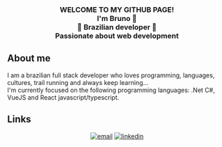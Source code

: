 <h3 align="center">
  WELCOME TO MY GITHUB PAGE!
  <br>
  I'm Bruno 👋 
  <br>
  🚀 Brazilian developer 🚀 
  <br>
  Passionate about web development
  <br>
</h3>

## About me

<p>
  I am a brazilian full stack developer who loves programming, languages, cultures, trail running and always keep learning...
  <br>
  I'm currently focused on the following programming languages: .Net C#, VueJS and React javascript/typescript.
</p>

## Links

<p align="center">
  <a href="mailto:brunobfr@gmail.com"><img src="https://img.icons8.com/color/96/000000/gmail.png" alt="email"/></a>
  <a href="https://www.linkedin.com/in/bruno-f-rocha-6770a31a2/"><img src="https://img.icons8.com/color/96/000000/linkedin.png" alt="linkedin"/></a>
</p>
